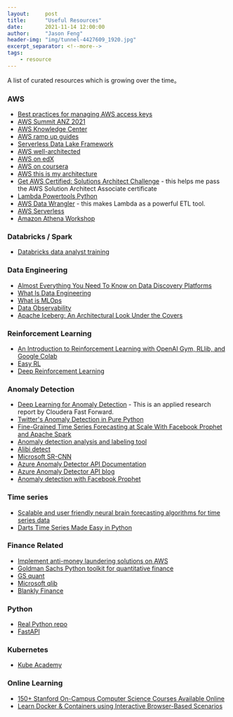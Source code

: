```yaml
---
layout:     post
title:      "Useful Resources"
date:       2021-11-14 12:00:00
author:     "Jason Feng"
header-img: "img/tunnel-4427609_1920.jpg"
excerpt_separator: <!--more-->
tags:
    - resource
---
```

A list of curated resources which is growing over the time。
<!--more-->
### AWS
- [Best practices for managing AWS access keys](https://docs.aws.amazon.com/general/latest/gr/aws-access-keys-best-practices.html)
- [AWS Summit ANZ 2021](https://summit-anz.virtual.awsevents.com/home?nc2=anzsmt21_nav_hp)
- [AWS Knowledge Center](https://aws.amazon.com/premiumsupport/knowledge-center/)
- [AWS ramp up guides](https://aws.amazon.com/training/ramp-up-guides/)
- [Serverless Data Lake Framework](https://sdlf.workshop.aws/en/)
- [AWS well-architected](https://aws.amazon.com/architecture/well-architected/?wa-lens-whitepapers.sort-by=item.additionalFields.sortDate&wa-lens-whitepapers.sort-order=desc)
- [AWS on edX](https://www.edx.org/school/aws)
- [AWS on coursera](https://www.coursera.org/courses?query=aws)
- [AWS this is my architecture](https://aws.amazon.com/architecture/this-is-my-architecture/?tma.sort-by=item.additionalFields.airDate&tma.sort-order=desc&awsf.category=*all&awsf.use-case=*all&awsf.industry=*all&awsf.language=*all&awsf.show=*all&awsf.format=*all)
- [Get AWS Certified: Solutions Architect Challenge](https://pages.awscloud.com/GLOBAL_TRAINCERT_takethechallenge_resourcehub.html#GetStarted) - this helps me pass the AWS Solution Architect Associate certificate
- [Lambda Powertools Python](https://awslabs.github.io/aws-lambda-powertools-python/latest/)
- [AWS Data Wrangler](https://aws-data-wrangler.readthedocs.io/en/stable/) - this makes Lambda as a powerful ETL tool.
- [AWS Serverless](https://serverlessland.com/)
- [Amazon Athena Workshop](https://catalog.us-east-1.prod.workshops.aws/workshops/9981f1a1-abdc-49b5-8387-cb01d238bb78/en-US/)

### Databricks / Spark
- [Databricks data analyst training](
https://files.training.databricks.com/distributions/data-analysis-with-databricks/v1.1.5/site/index.html)
### Data Engineering
- [Almost Everything You Need To Know on Data Discovery Platforms](https://eugeneyan.com/writing/data-discovery-platforms/)
- [What Is Data Engineering](https://realpython.com/python-data-engineer/)
- [What is MLOps](https://content.dataiku.com/o-reilly-report-what-is-mlops/)
- [Data Observability](https://www.montecarlodata.com/data-observability-in-practice-using-sql-1/)
- [Apache Iceberg: An Architectural Look Under the Covers](https://www.dremio.com/resources/guides/apache-iceberg-an-architectural-look-under-the-covers/)

### Reinforcement Learning
- [An Introduction to Reinforcement Learning with OpenAI Gym, RLlib, and Google Colab](https://www.anyscale.com/blog/an-introduction-to-reinforcement-learning-with-openai-gym-rllib-and-google)
- [Easy RL](https://datawhalechina.github.io/easy-rl/#/)
- [Deep Reinforcement Learning](https://deepreinforcementlearningbook.org/)

### Anomaly Detection
- [Deep Learning for Anomaly Detection](http://ff12.fastforwardlabs.com/) - This is an applied research report by Cloudera Fast Forward.
- [Twitter's Anomaly Detection in Pure Python](https://github.com/Marcnuth/AnomalyDetection)
- [Fine-Grained Time Series Forecasting at Scale With Facebook Prophet and Apache Spark](https://databricks.com/blog/2021/04/06/fine-grained-time-series-forecasting-at-scale-with-facebook-prophet-and-apache-spark-updated-for-spark-3.html)
- [Anomaly detection analysis and labeling tool](https://github.com/microsoft/TagAnomaly)
- [Alibi detect](https://github.com/SeldonIO/alibi-detect)
- [Microsoft SR-CNN](https://github.com/microsoft/anomalydetector)
- [Azure Anomaly Detector API Documentation](https://docs.microsoft.com/en-us/azure/cognitive-services/anomaly-detector/)
- [Azure Anomaly Detector API blog](https://techcommunity.microsoft.com/t5/ai-customer-engineering-team/introducing-azure-anomaly-detector-api/ba-p/490162)
- [Anomaly detection with Facebook Prophet](https://medium.com/analytics-vidhya/time-series-forecast-anomaly-detection-with-facebook-prophet-558136be4b8d)

### Time series
- [Scalable and user friendly neural brain forecasting algorithms for time series data](https://github.com/Nixtla/neuralforecast)
- [Darts Time Series Made Easy in Python](https://unit8co.github.io/darts/)

### Finance Related
- [Implement anti-money laundering solutions on AWS](https://aws.amazon.com/blogs/big-data/implement-anti-money-laundering-solutions-on-aws/)
- [Goldman Sachs Python toolkit for quantitative finance](https://github.com/goldmansachs/gs-quant)
- [GS quant](https://developer.gs.com/discover/gs-quant)
- [Microsoft qlib](https://github.com/microsoft/qlib)
- [Blankly Finance](https://github.com/Blankly-Finance/Blankly)

### Python
- [Real Python repo](https://github.com/realpython)
- [FastAPI](https://fastapi.tiangolo.com/)

### Kubernetes
- [Kube Academy](https://kube.academy/)

### Online Learning
- [150+ Stanford On-Campus Computer Science Courses Available Online](https://www.classcentral.com/report/stanford-on-campus-courses/)
- [Learn Docker & Containers using Interactive Browser-Based Scenarios](https://www.katacoda.com/courses/docker)
